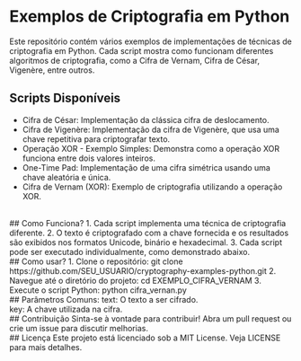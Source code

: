 # Exemplos de Criptografia em Python
Este repositório contém vários exemplos de implementações de técnicas de criptografia em Python. Cada script mostra como funcionam diferentes algoritmos de criptografia, como a Cifra de Vernam, Cifra de César, Vigenère, entre outros.
<br>
## Scripts Disponíveis
- Cifra de César: Implementação da clássica cifra de deslocamento.
- Cifra de Vigenère: Implementação da cifra de Vigenère, que usa uma chave repetitiva para criptografar texto.
- Operação XOR - Exemplo Simples: Demonstra como a operação XOR funciona entre dois valores inteiros.
- One-Time Pad: Implementação de uma cifra simétrica usando uma chave aleatória e única.
- Cifra de Vernam (XOR): Exemplo de criptografia utilizando a operação XOR.
<br>
## Como Funciona?
1. Cada script implementa uma técnica de criptografia diferente.
2. O texto é criptografado com a chave fornecida e os resultados são exibidos nos formatos Unicode, binário e hexadecimal.
3. Cada script pode ser executado individualmente, como demonstrado abaixo.
<br>
## Como usar?
1. Clone o repositório: git clone https://github.com/SEU_USUARIO/cryptography-examples-python.git
2. Navegue até o diretório do projeto: cd EXEMPLO_CIFRA_VERNAM
3. Execute o script Python: python cifra_vernan.py
<br>
## Parâmetros Comuns:
text: O texto a ser cifrado. <br>
key: A chave utilizada na cifra.
<br>
## Contribuição
Sinta-se à vontade para contribuir! Abra um pull request ou crie um issue para discutir melhorias.
<br>
## Licença
Este projeto está licenciado sob a MIT License. Veja LICENSE para mais detalhes.